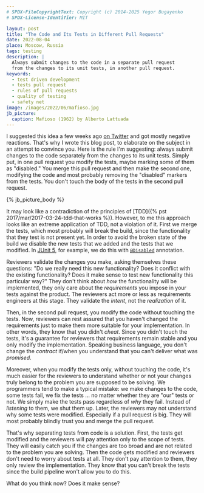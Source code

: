 ```yaml
---
# SPDX-FileCopyrightText: Copyright (c) 2014-2025 Yegor Bugayenko
# SPDX-License-Identifier: MIT

layout: post
title: "The Code and Its Tests in Different Pull Requests"
date: 2022-08-04
place: Moscow, Russia
tags: testing
description: |
  Always submit changes to the code in a separate pull request
  from the changes to its unit tests, in another pull request.
keywords:
  - test driven development
  - tests pull request
  - rules of pull requests
  - quality of testing
  - safety net
image: /images/2022/06/mafioso.jpg
jb_picture:
  caption: Mafioso (1962) by Alberto Lattuada
---
```


I suggested this idea a few weeks ago
[on Twitter](https://twitter.com/yegor256/status/1525758255225528320)
and got mostly negative reactions. That's why I wrote this blog post, to elaborate on the
subject in an attempt to convince you. Here is the rule I'm suggesting:
always submit changes to the code separately from the changes to
its unit tests. Simply put, in one pull request you modify the tests, maybe
marking some of them as "disabled." You merge this pull request and then
make the second one, modifying the code and most probably
removing the "disabled" markers from the tests. You don't touch the
body of the tests in the second pull request.

<!--more-->

{% jb_picture_body %}

It may look like a contradiction of the principles of
[TDD]({% pst 2017/mar/2017-03-24-tdd-that-works %}).
However, to me this approach looks like an extreme application of TDD, not a violation
of it. First we merge the tests, which most probably will break the build, since
the functionality that they test is not present yet. In order to avoid the broken
state of the build we disable the new tests that we added and the tests that we modified.
In [JUnit 5](https://junit.org/junit5/docs/current/user-guide/), for example, we do this with
[`@Disabled`](https://junit.org/junit5/docs/5.0.0-M2/api/org/junit/jupiter/api/Disabled.html) annotation.

Reviewers validate the changes you make, asking themselves these questions:
"Do we really need this new functionality?
Does it conflict with the existing functionality?
Does it make sense to test new functionality this particular way?"
They don't think about _how_ the functionality will be implemented, they
only care about the _requirements_ you impose in your tests against the
product. The reviewers act more or less as requirements engineers at this stage.
They validate the _intent_, not the _realization_ of it.

Then, in the second pull request, you modify the code without touching the tests.
Now, reviewers can rest assured that you haven't changed the requirements just to make
them more suitable for your implementation. In other words, they know that you didn't _cheat_.
Since you didn't touch the tests, it's a guarantee for reviewers that requirements
remain stable and you only modify the implementation. Speaking business language,
you don't change the _contract_ if/when you understand that you can't deliver
what was _promised_.

Moreover, when you modify the tests only, without touching the code, it's much
easier for the reviewers to understand whether or not your changes truly belong to the
problem you are supposed to be solving. We programmers tend to make a typical mistake:
we make changes to the code, some tests fail, we fix the tests ... no matter whether
they are "our" tests or not. We simply make the tests pass regardless of _why_ they fail.
Instead of _listening_ to them, we shut them up. Later, the reviewers may not understand
why some tests were modified. Especially if a pull request is big. They will most
probably blindly trust you and merge the pull request.

That's why separating tests from code is a solution. First, the tests get modified
and the reviewers will pay attention only to the scope of tests. They will easily
catch you if the changes are too broad and are not related to the problem you
are solving. Then the code gets modified and reviewers don't need to worry about
tests at all. They don't pay attention to them, they only review the implementation.
They know that you can't break the tests since the build pipeline
won't allow you to do this.

What do you think now? Does it make sense?
